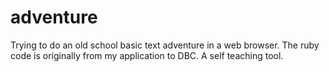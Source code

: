 adventure
=========

Trying to do an old school basic text adventure in a web browser.
The ruby code is originally from my application to DBC. A self teaching tool.
